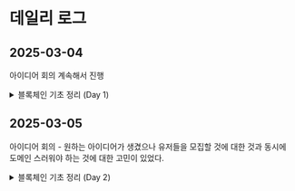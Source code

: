 # 데일리 로그

## 2025-03-04
아이디어 회의 계속해서 진행
<details>
<summary> 블록체인 기초 정리 (Day 1)</summary>
<div>
### 1. 블록체인이란?
- 탈중앙화된 분산 원장(Distributed Ledger Technology, DLT)
  기존 데이터베이스는 중앙 기관이 관리하지만, 블록체인은 네트워크 참여자들이 동일한 원장을 공유함.
- 데이터 불변성 
  모든 트랜잭션은 블록에 기록되고, 한번 기록된 데이터는 변경 불가능.  
  (변경하려면 체인 전체를 수정해야 해서 현실적으로 불가능에 가까움.)
- P2P 네트워크
  블록체인은 서버-클라이언트 구조가 아니라, 네트워크 참여자들이 동등한 노드로 작동하는 P2P 네트워크 기반.

### 2. 블록의 구조
#### (1) 블록 헤더(Block Header)
- 이전 블록 해시(Previous Block Hash) → 블록이 연결되는 핵심 요소  
- 머클 루트(Merkle Root) → 블록 내 트랜잭션들의 해시 값을 트리 구조로 요약한 값  
- 타임스탬프(Timestamp) → 블록이 생성된 시간  
- 난이도(Difficulty Target) → 해시 퍼즐 난이도를 조정하는 값 (PoW에서 중요)  
- 논스(Nonce) → PoW에서 마이너가 찾는 정수 값 (채굴 성공을 위해 연산해야 하는 값)

#### (2) 블록 바디(Block Body)
- 실제 트랜잭션 데이터들이 포함됨.
- 블록 바디에 포함된 트랜잭션들을 해시화해서 머클 트리(Merkle Tree)로 저장.

### 3. 암호학적 해시 함수(Hash Function)
- SHA-256 (Secure Hash Algorithm 256-bit)  
  - 비트코인에서 사용되는 해시 알고리즘.  
  - 입력값이 조금이라도 달라지면 완전히 다른 해시 출력.  
  - 예:  
    ```
    SHA-256("hello") = 2cf24dba5fb0a30e26e83b2ac5b9e29e1b161e5c1fa7425e73043362938b9824  
    SHA-256("hello!") = 334dcd215c8a89db1c2c6f9f68ad14d9269f2a9df0bfcb4078f3bc363d58015a  
    ```
  - 비트코인 채굴에서는 블록 해시가 특정 조건(앞에 0이 일정 개수 이상 나올 것)을 만족할 때까지 논스를 변경하며 연산 수행.

### 4. 합의 알고리즘 (Consensus Algorithm)
#### (1) PoW (Proof of Work)
- 원리: 마이너가 연산 작업을 수행해 특정 해시 값을 찾으면 블록을 생성할 수 있음.
- 채굴 과정:  
  1) 새로운 블록 후보 생성  
  2) 블록 헤더를 해싱 → 특정 조건(예: 0000으로 시작하는 해시) 만족할 때까지 논스 변경  
  3) 성공하면 네트워크에 전파 → 다른 노드들이 블록 유효성 검증 후 추가  
- 문제점: 전력 소모 큼, 51% 공격 가능성 있음.

#### (2) PoS (Proof of Stake)
- 원리: 네트워크 참여자가 보유한 코인 수량과 기간을 기반으로 블록 생성 권한 부여.
- 장점: 전력 소모 적음, 채굴 장비 필요 없음.
- 단점: 초기 코인 부자에게 유리함(부익부 빈익빈 문제), "Nothing at Stake" 문제 존재.

#### (3) DPoS (Delegated Proof of Stake)
- 원리: 네트워크 참여자들이 블록 생성자를 투표로 선출하는 방식.
- 장점: 빠른 합의 가능.
- 단점: 중앙화 문제 발생 가능 (소수 노드가 권한 독점 가능).

### 5. 트랜잭션(Transaction) 처리 과정
#### (1) UTXO 모델 (비트코인)
- 비트코인은 계정 잔액이 아니라 "Unspent Transaction Output(UTXO)" 모델 사용.  
- 트랜잭션이 발생하면 기존 UTXO가 소멸되고 새로운 UTXO가 생성됨.
- 예:  
  - A가 B에게 1 BTC 전송 → A의 1 BTC UTXO 소멸, B에게 새로운 1 BTC UTXO 생성.

#### (2) 계정 기반 모델 (이더리움)
- 이더리움은 계정(Account) 모델 사용.  
- 중앙화된 은행 시스템처럼, 계정 잔액이 변동되는 방식.

### 6. 블록체인 트릴레마
- 확장성: 많은 트랜잭션을 빠르게 처리 가능해야 함.
- 보안: 네트워크 공격에 안전해야 함.
- 탈중앙화: 중앙 기관 없이 운영되어야 함.
- 이 3가지 요소를 동시에 만족시키기 어려움.

### 7. 스마트 컨트랙트(Smart Contract)
- 블록체인에서 자동 실행되는 프로그램. (조건 충족 시 자동 실행)
- 이더리움의 경우 Solidity 언어로 개발됨.
- 문제점: 코드에 오류가 있으면 수정 불가능 (DAO 해킹 사건처럼 취약점 공격 가능)

### 8. 블록체인 확장성 해결책 (Layer 1 & Layer 2)
- Layer 1 (온체인 확장)
기본 블록체인의 성능을 개선하는 방식 (예: 샤딩)
샤딩(Sharding): 네트워크를 여러 개의 샤드로 나누어 병렬로 처리.
- Layer 2 (오프체인 확장)
기존 블록체인 위에서 동작하는 보조 네트워크.
라이트닝 네트워크: 비트코인의 속도를 높이기 위해 트랜잭션을 오프체인에서 처리 후 최종 결과만 메인체인에 기록.
롤업: 트랜잭션을 모아서 한 번에 처리 (Optimistic Rollup, ZK-Rollup)
</div>
</details>

## 2025-03-05
아이디어 회의 - 원하는 아이디어가 생겼으나 유저들을 모집할 것에 대한 것과 동시에 도메인 스러워야 하는 것에 대한 고민이 있었다.
<details>
<summary>블록체인 기초 정리 (Day 2)</summary>
<div>

</div>
</details>
